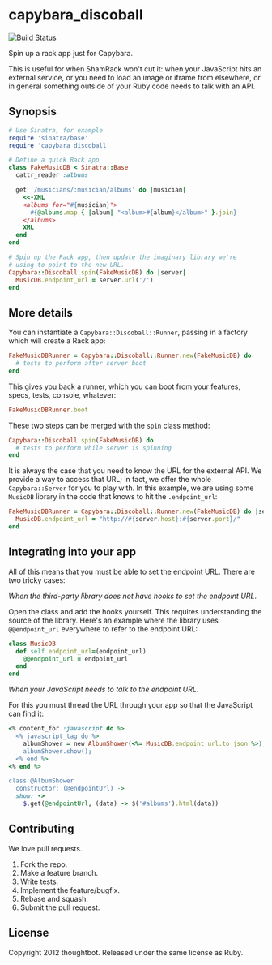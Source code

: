 capybara_discoball
==================

[![Build Status](https://travis-ci.org/thoughtbot/capybara_discoball.svg)](https://travis-ci.org/thoughtbot/capybara_discoball)

Spin up a rack app just for Capybara.

This is useful for when ShamRack won't cut it: when your JavaScript hits
an external service, or you need to load an image or iframe from
elsewhere, or in general something outside of your Ruby code needs to
talk with an API.

Synopsis
--------

```ruby
# Use Sinatra, for example
require 'sinatra/base'
require 'capybara_discoball'

# Define a quick Rack app
class FakeMusicDB < Sinatra::Base
  cattr_reader :albums

  get '/musicians/:musician/albums' do |musician|
    <<-XML
    <albums for="#{musician}">
      #{@albums.map { |album| "<album>#{album}</album>" }.join}
    </albums>
    XML
  end
end

# Spin up the Rack app, then update the imaginary library we're
# using to point to the new URL.
Capybara::Discoball.spin(FakeMusicDB) do |server|
  MusicDB.endpoint_url = server.url('/')
end
```

More details
------------

You can instantiate a `Capybara::Discoball::Runner`, passing in a
factory which will create a Rack app:

```ruby
FakeMusicDBRunner = Capybara::Discoball::Runner.new(FakeMusicDB) do
  # tests to perform after server boot
end
```

This gives you back a runner, which you can boot from your features,
specs, tests, console, whatever:

```ruby
FakeMusicDBRunner.boot
```

These two steps can be merged with the `spin` class method:

```ruby
Capybara::Discoball.spin(FakeMusicDB) do
  # tests to perform while server is spinning
end
```

It is always the case that you need to know the URL for the external
API. We provide a way to access that URL; in fact, we offer the whole
`Capybara::Server` for you to play with. In this example, we are using
some `MusicDB` library in the code that knows to hit the
`.endpoint_url`:

```ruby
FakeMusicDBRunner = Capybara::Discoball::Runner.new(FakeMusicDB) do |server|
  MusicDB.endpoint_url = "http://#{server.host}:#{server.port}/"
end
```

Integrating into your app
-------------------------

All of this means that you must be able to set the endpoint URL. There
are two tricky cases:

*When the third-party library does not have hooks to set the endpoint
URL*.

Open the class and add the hooks yourself. This requires understanding
the source of the library. Here's an example where the library uses
`@@endpoint_url` everywhere to refer to the endpoint URL:

```ruby
class MusicDB
  def self.endpoint_url=(endpoint_url)
    @@endpoint_url = endpoint_url
  end
end
```

*When your JavaScript needs to talk to the endpoint URL*.

For this you must thread the URL through your app so that the JavaScript
can find it:

```ruby
<% content_for :javascript do %>
  <% javascript_tag do %>
    albumShower = new AlbumShower(<%= MusicDB.endpoint_url.to_json %>);
    albumShower.show();
  <% end %>
<% end %>

class @AlbumShower
  constructor: (@endpointUrl) ->
  show: ->
    $.get(@endpointUrl, (data) -> $('#albums').html(data))
```

Contributing
------------

We love pull requests.

1. Fork the repo.
2. Make a feature branch.
3. Write tests.
4. Implement the feature/bugfix.
5. Rebase and squash.
6. Submit the pull request.

License
-------

Copyright 2012 thoughtbot. Released under the same license as Ruby.
